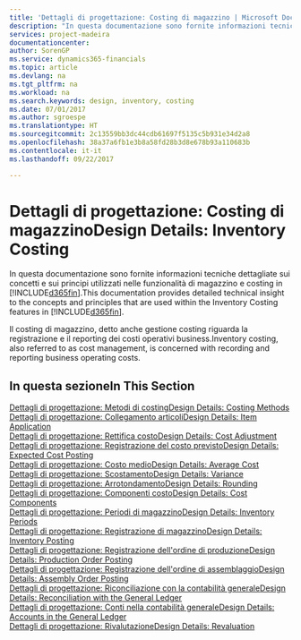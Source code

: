 ```yaml
---
title: 'Dettagli di progettazione: Costing di magazzino | Microsoft Docs'
description: "In questa documentazione sono fornite informazioni tecniche dettagliate sui concetti e sui principi utilizzati nelle funzionalità di magazzino e costing in [!INCLUDE[d365fin](includes/d365fin_md.md)]."
services: project-madeira
documentationcenter: 
author: SorenGP
ms.service: dynamics365-financials
ms.topic: article
ms.devlang: na
ms.tgt_pltfrm: na
ms.workload: na
ms.search.keywords: design, inventory, costing
ms.date: 07/01/2017
ms.author: sgroespe
ms.translationtype: HT
ms.sourcegitcommit: 2c13559bb3dc44cdb61697f5135c5b931e34d2a8
ms.openlocfilehash: 38a37a6fb1e3b8a58fd28b3d8e678b93a110683b
ms.contentlocale: it-it
ms.lasthandoff: 09/22/2017

---
```

# <a name="design-details-inventory-costing"></a><span data-ttu-id="306cb-103">Dettagli di progettazione: Costing di magazzino</span><span class="sxs-lookup"><span data-stu-id="306cb-103">Design Details: Inventory Costing</span></span>
<span data-ttu-id="306cb-104">In questa documentazione sono fornite informazioni tecniche dettagliate sui concetti e sui principi utilizzati nelle funzionalità di magazzino e costing in [!INCLUDE[d365fin](includes/d365fin_md.md)].</span><span class="sxs-lookup"><span data-stu-id="306cb-104">This documentation provides detailed technical insight to the concepts and principles that are used within the Inventory Costing features in [!INCLUDE[d365fin](includes/d365fin_md.md)].</span></span>  

<span data-ttu-id="306cb-105">Il costing di magazzino, detto anche gestione costing riguarda la registrazione e il reporting dei costi operativi business.</span><span class="sxs-lookup"><span data-stu-id="306cb-105">Inventory costing, also referred to as cost management, is concerned with recording and reporting business operating costs.</span></span>  

## <a name="in-this-section"></a><span data-ttu-id="306cb-106">In questa sezione</span><span class="sxs-lookup"><span data-stu-id="306cb-106">In This Section</span></span>  
[<span data-ttu-id="306cb-107">Dettagli di progettazione: Metodi di costing</span><span class="sxs-lookup"><span data-stu-id="306cb-107">Design Details: Costing Methods</span></span>](design-details-costing-methods.md)  
[<span data-ttu-id="306cb-108">Dettagli di progettazione: Collegamento articoli</span><span class="sxs-lookup"><span data-stu-id="306cb-108">Design Details: Item Application</span></span>](design-details-item-application.md)  
[<span data-ttu-id="306cb-109">Dettagli di progettazione: Rettifica costo</span><span class="sxs-lookup"><span data-stu-id="306cb-109">Design Details: Cost Adjustment</span></span>](design-details-cost-adjustment.md)  
[<span data-ttu-id="306cb-110">Dettagli di progettazione: Registrazione del costo previsto</span><span class="sxs-lookup"><span data-stu-id="306cb-110">Design Details: Expected Cost Posting</span></span>](design-details-expected-cost-posting.md)  
[<span data-ttu-id="306cb-111">Dettagli di progettazione: Costo medio</span><span class="sxs-lookup"><span data-stu-id="306cb-111">Design Details: Average Cost</span></span>](design-details-average-cost.md)  
[<span data-ttu-id="306cb-112">Dettagli di progettazione: Scostamento</span><span class="sxs-lookup"><span data-stu-id="306cb-112">Design Details: Variance</span></span>](design-details-variance.md)  
[<span data-ttu-id="306cb-113">Dettagli di progettazione: Arrotondamento</span><span class="sxs-lookup"><span data-stu-id="306cb-113">Design Details: Rounding</span></span>](design-details-rounding.md)  
[<span data-ttu-id="306cb-114">Dettagli di progettazione: Componenti costo</span><span class="sxs-lookup"><span data-stu-id="306cb-114">Design Details: Cost Components</span></span>](design-details-cost-components.md)  
[<span data-ttu-id="306cb-115">Dettagli di progettazione: Periodi di magazzino</span><span class="sxs-lookup"><span data-stu-id="306cb-115">Design Details: Inventory Periods</span></span>](design-details-inventory-periods.md)  
[<span data-ttu-id="306cb-116">Dettagli di progettazione: Registrazione di magazzino</span><span class="sxs-lookup"><span data-stu-id="306cb-116">Design Details: Inventory Posting</span></span>](design-details-inventory-posting.md)  
[<span data-ttu-id="306cb-117">Dettagli di progettazione: Registrazione dell'ordine di produzione</span><span class="sxs-lookup"><span data-stu-id="306cb-117">Design Details: Production Order Posting</span></span>](design-details-production-order-posting.md)  
[<span data-ttu-id="306cb-118">Dettagli di progettazione: Registrazione dell'ordine di assemblaggio</span><span class="sxs-lookup"><span data-stu-id="306cb-118">Design Details: Assembly Order Posting</span></span>](design-details-assembly-order-posting.md)  
[<span data-ttu-id="306cb-119">Dettagli di progettazione: Riconciliazione con la contabilità generale</span><span class="sxs-lookup"><span data-stu-id="306cb-119">Design Details: Reconciliation with the General Ledger</span></span>](design-details-reconciliation-with-the-general-ledger.md)  
[<span data-ttu-id="306cb-120">Dettagli di progettazione: Conti nella contabilità generale</span><span class="sxs-lookup"><span data-stu-id="306cb-120">Design Details: Accounts in the General Ledger</span></span>](design-details-accounts-in-the-general-ledger.md)  
[<span data-ttu-id="306cb-121">Dettagli di progettazione: Rivalutazione</span><span class="sxs-lookup"><span data-stu-id="306cb-121">Design Details: Revaluation</span></span>](design-details-revaluation.md)

